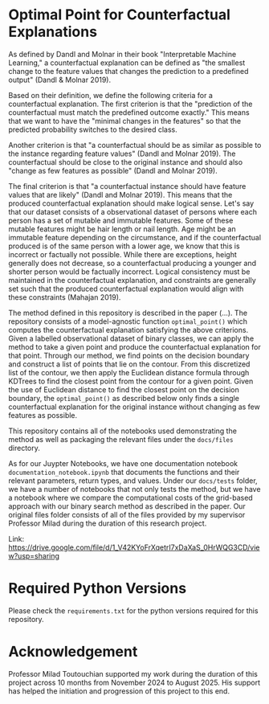 # Optimal Point for Counterfactual Explanations

As defined by Dandl and Molnar in their book "Interpretable Machine Learning," a counterfactual explanation can be defined as "the smallest change to the feature values that changes the prediction to a predefined output" (Dandl & Molnar 2019). 

Based on their definition, we define the following criteria for a counterfactual explanation. The first criterion is that the "prediction of the counterfactual must match the predefined outcome exactly." This means that we want to have the "minimal changes in the features" so that the predicted probability switches to the desired class. 

Another criterion is that "a counterfactual should be as similar as possible to the instance regarding feature values" (Dandl and Molnar 2019). The counterfactual should be close to the original instance and should also "change as few features as possible" (Dandl and Molnar 2019). 

The final criterion is that "a counterfactual instance should have feature values that are likely" (Dandl and Molnar 2019). This means that the produced counterfactual explanation should make logical sense. Let's say that our dataset consists of a observational dataset of persons where each person has a set of mutable and immutable features. Some of these mutable features might be hair length or nail length. Age might be an immutable feature depending on the circumstance, and if the counterfactual produced is of the same person with a lower age, we know that this is incorrect or factually not possible. While there are exceptions, height generally does not decrease, so a counterfactual producing a younger and shorter person would be factually incorrect. Logical consistency must be maintained in the counterfactual explanation, and constraints are generally set such that the produced counterfactual explanation would align with these constraints (Mahajan 2019).


The method defined in this repository is described in the paper (...). The repository consists of a model-agnostic function ```optimal_point()``` which computes the counterfactual explanation satisfying the above criterions. Given a labelled observational dataset of binary classes, we can apply the method to take a given point and produce the counterfactual explanation for that point. Through our method, we find points on the decision boundary and construct a list of points that lie on the contour. From this discretized list of the contour, we then apply the Euclidean distance formula through KDTrees to find the closest point from the contour for a given point. Given the use of Euclidean distance to find the closest point on the decision boundary, the ```optimal_point()``` as described below only finds a single counterfactual explanation for the original instance without changing as few features as possible. 

This repository contains all of the notebooks used demonstrating the method as well as packaging the relevant files under the ```docs/files``` directory. 

As for our Juypter Notebooks, we have one documentation notebook ```documentation_notebook.ipynb``` that documents the functions and their relevant parameters, return types, and values. Under our ```docs/tests``` folder, we have a number of notebooks that not only tests the method, but we have a notebook where we compare the computational costs of the grid-based approach with our binary search method as described in the paper. Our original files folder consists of all of the files provided by my supervisor Professor Milad during the duration of this research project. 

Link: https://drive.google.com/file/d/1_V42KYoFrXqetrI7xDaXaS_0HrWQG3CD/view?usp=sharing

# Required Python Versions # 

Please check the ```requirements.txt``` for the python versions required for this repository. 


# Acknowledgement # 

Professor Milad Toutouchian supported my work during the duration of this project across 10 months from November 2024 to August 2025. His support has helped the initiation and progression of this project to this end. 





